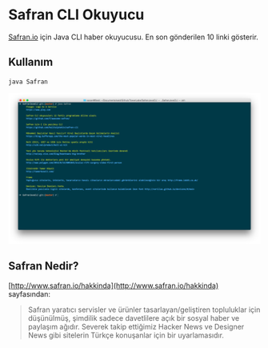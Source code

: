 # Safran CLI Okuyucu


[Safran.io](http://safran.io) için Java CLI haber okuyucusu. En son gönderilen 10 linki gösterir.

## Kullanım

```bash
java Safran
```

![Safran.io](https://raw.githubusercontent.com/s/SafranJavaCLI/master/screenshot.png)

## Safran Nedir?

[http://www.safran.io/hakkinda](http://www.safran.io/hakkinda) sayfasından:

> Safran yaratıcı servisler ve ürünler tasarlayan/geliştiren topluluklar için düşünülmüş, şimdilik sadece davetlilere açık bir sosyal haber ve paylaşım ağıdır. Severek takip ettiğimiz Hacker News ve Designer News gibi sitelerin Türkçe konuşanlar için bir uyarlamasıdır.
